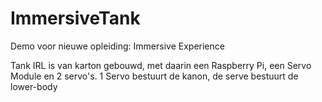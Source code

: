 ﻿# ImmersiveTank

Demo voor nieuwe opleiding: Immersive Experience

Tank IRL is van karton gebouwd, met daarin een Raspberry Pi, een Servo Module en 2 servo's. 
1 Servo bestuurt de kanon, de serve bestuurt de lower-body
